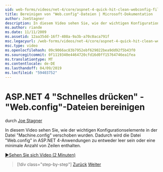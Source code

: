 ```yaml
---
uid: web-forms/videos/net-4/core/aspnet-4-quick-hit-clean-webconfig-files
title: Bereinigen von "Web.config"-Dateien | Microsoft-Dokumentation
author: JoeStagner
description: In diesem Video sehen Sie, wie der wichtigen Konfigurationselemente in der Datei "Machine.config" verschoben wurden. Dadurch wird die Datei "Web.config" in ASP.NET 4-Anwendung...
ms.author: riande
ms.date: 11/11/2009
ms.assetid: 12aa35dd-16f7-408a-9a3b-a70c0aca791f
msc.legacyurl: /web-forms/videos/net-4/core/aspnet-4-quick-hit-clean-webconfig-files
msc.type: video
ms.openlocfilehash: 09c9066ac83b7952ebf629022bea9dd92f5b43f0
ms.sourcegitcommit: 0f1119340e4464720cfd16d0ff15764746ea1fea
ms.translationtype: MT
ms.contentlocale: de-DE
ms.lasthandoff: 04/09/2019
ms.locfileid: "59403752"
---
```

# <a name="aspnet-4-quick-hit---clean-webconfig-files"></a>ASP.NET 4 "Schnelles drücken" - "Web.config"-Dateien bereinigen

durch [Joe Stagner](https://github.com/JoeStagner)

In diesem Video sehen Sie, wie der wichtigen Konfigurationselemente in der Datei "Machine.config" verschoben wurden. Dadurch wird die Datei "Web.config" in ASP.NET 4-Anwendungen zu entweder leer sein oder eine minimale Anzahl von Zeilen enthalten.

[&#9654;Sehen Sie sich Video (2 Minuten)](https://channel9.msdn.com/Blogs/ASP-NET-Site-Videos/aspnet-4-quick-hit-clean-webconfig-files)

> [!div class="step-by-step"]
> [Zurück](aspnet-4-quick-hit-auto-start.md)
> [Weiter](aspnet-4-quick-hit-predictable-client-ids.md)

